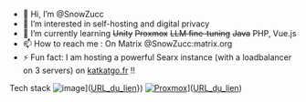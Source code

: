 - 👋 Hi, I’m @SnowZucc
- 👀 I’m interested in self-hosting and digital privacy
- 🌱 I’m currently learning ~~Unity~~ ~~Proxmox~~ ~~LLM fine-tuning~~ ~~Java~~ PHP, Vue.js
- 📫 How to reach me : On Matrix @SnowZucc:matrix.org
- ⚡ Fun fact: I am hosting a powerful Searx instance (with a loadbalancer on 3 servers) on [katkatgo.fr](https://katkatgo.fr) !!

Tech stack
![image]({[BadgeURLHere](https://img.shields.io/badge/Proxmox-E57000?style=for-the-badge&logo=proxmox&logoColor=white))]([URL_du_lien](https://img.shields.io/badge/Proxmox-E57000?style=for-the-badge&logo=proxmox&logoColor=white)})
[![Proxmox]([[URL_de_l_image](https://img.shields.io/badge/Proxmox-E57000?style=for-the-badge&logo=proxmox&logoColor=white))]([URL_du_lien](https://img.shields.io/badge/Proxmox-E57000?style=for-the-badge&logo=proxmox&logoColor=white)](https://img.shields.io/badge/Proxmox-E57000?style=for-the-badge&logo=proxmox&logoColor=white))]([URL_du_lien](https://img.shields.io/badge/Proxmox-E57000?style=for-the-badge&logo=proxmox&logoColor=white))

<!---
SnowZucc/SnowZucc is a ✨ special ✨ repository because its `README.md` (this file) appears on your GitHub profile.
You can click the Preview link to take a look at your changes.
--->
